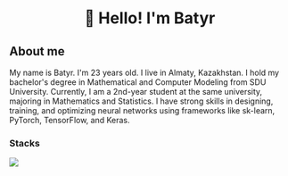 <h1 align="center">👋 Hello! I'm Batyr </h1>

## About me

My name is Batyr. I'm 23 years old. I live in Almaty, Kazakhstan. I hold my bachelor's degree in Mathematical and Computer Modeling from SDU University. Currently, I am a 2nd-year student at the same university, majoring in Mathematics and Statistics. I have strong skills in designing, training, and optimizing neural networks using frameworks like sk-learn, PyTorch, TensorFlow, and Keras. 

<p>
  <h3>Stacks</h3>
  <img src="https://skillicons.dev/icons?i=pytorch,tensorflow,py,r,sqlite,github,git,anaconda,pycharm,vscode&perline=7" />
  <br>
</p>
